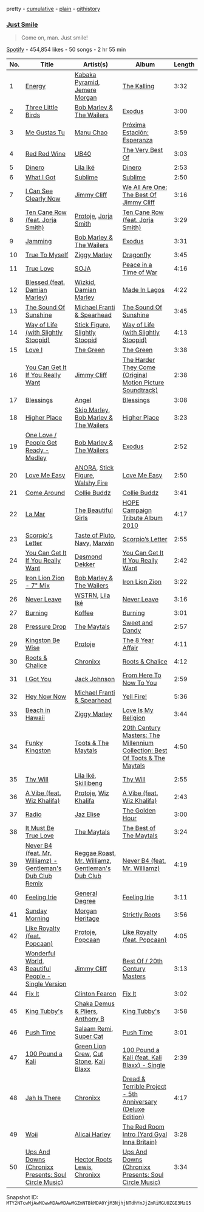 pretty - [cumulative](/playlists/cumulative/37i9dQZF1DWVu0D7Y8cYcs.md) - [plain](/playlists/plain/37i9dQZF1DWVu0D7Y8cYcs) - [githistory](https://github.githistory.xyz/mackorone/spotify-playlist-archive/blob/main/playlists/plain/37i9dQZF1DWVu0D7Y8cYcs)

### [Just Smile](https://open.spotify.com/playlist/37i9dQZF1DWVu0D7Y8cYcs)

> Come on, man\. Just smile!

[Spotify](https://open.spotify.com/user/spotify) - 454,854 likes - 50 songs - 2 hr 55 min

| No. | Title | Artist(s) | Album | Length |
|---|---|---|---|---|
| 1 | [Energy](https://open.spotify.com/track/6C76s0vqIxMnVH7ZOsdtS2) | [Kabaka Pyramid](https://open.spotify.com/artist/10p1CDVyRIkR2ybAu7SbVH), [Jemere Morgan](https://open.spotify.com/artist/7t3wkXOe1VYGzhIbhSPEV3) | [The Kalling](https://open.spotify.com/album/2IL0ko13l6DhK4gUebZXd9) | 3:32 |
| 2 | [Three Little Birds](https://open.spotify.com/track/75FYqcxt1YEAtqDLrOeIJn) | [Bob Marley & The Wailers](https://open.spotify.com/artist/2QsynagSdAqZj3U9HgDzjD) | [Exodus](https://open.spotify.com/album/2mBbV0Ad6B4ydHMZlzAY7S) | 3:00 |
| 3 | [Me Gustas Tu](https://open.spotify.com/track/6b37xrsNCWYIUphFBazqD6) | [Manu Chao](https://open.spotify.com/artist/6wH6iStAh4KIaWfuhf0NYM) | [Próxima Estación: Esperanza](https://open.spotify.com/album/4t1LLdXiWTfoywqricztFo) | 3:59 |
| 4 | [Red Red Wine](https://open.spotify.com/track/4uOKFydzAejjSFqYbv1XPt) | [UB40](https://open.spotify.com/artist/69MEO1AADKg1IZrq2XLzo5) | [The Very Best Of](https://open.spotify.com/album/05owfigVGpgPe7RKJG1hum) | 3:03 |
| 5 | [Dinero](https://open.spotify.com/track/0QSpm9D61ncQtoDjKNemBK) | [Lila Iké](https://open.spotify.com/artist/0uAUrmEQbwcDFzg0v7VicO) | [Dinero](https://open.spotify.com/album/7HhFor3YfnUxzOkNIjVGxj) | 2:53 |
| 6 | [What I Got](https://open.spotify.com/track/3B4q6KbHbGV51HO3GznBFF) | [Sublime](https://open.spotify.com/artist/0EdvGhlC1FkGItLOWQzG4J) | [Sublime](https://open.spotify.com/album/14eK347GdWO4mBBx78tsut) | 2:50 |
| 7 | [I Can See Clearly Now](https://open.spotify.com/track/7aJZxI6TVdIvQSuWxQ4rqp) | [Jimmy Cliff](https://open.spotify.com/artist/3rJ3m1tM6vUgiWLjfV8sRf) | [We All Are One: The Best Of Jimmy Cliff](https://open.spotify.com/album/0g0F1l0hQ1nZTelBbmlmB5) | 3:16 |
| 8 | [Ten Cane Row \(feat\. Jorja Smith\)](https://open.spotify.com/track/1ObD1mQ91u4yBK46EYNCgl) | [Protoje](https://open.spotify.com/artist/7BGR8y1VZAWK2oR4zD9COr), [Jorja Smith](https://open.spotify.com/artist/1CoZyIx7UvdxT5c8UkMzHd) | [Ten Cane Row \(feat\. Jorja Smith\)](https://open.spotify.com/album/5BY7i9MB7Ykwf7hMt1npU1) | 3:29 |
| 9 | [Jamming](https://open.spotify.com/track/5LyfiK6iXEIBNEtcaGKohl) | [Bob Marley & The Wailers](https://open.spotify.com/artist/2QsynagSdAqZj3U9HgDzjD) | [Exodus](https://open.spotify.com/album/2mBbV0Ad6B4ydHMZlzAY7S) | 3:31 |
| 10 | [True To Myself](https://open.spotify.com/track/5N0lcnJTtKj4wNDvurHige) | [Ziggy Marley](https://open.spotify.com/artist/0o0rlxlC3ApLWsxFkUjMXc) | [Dragonfly](https://open.spotify.com/album/62Ot058LfUzRFxbramAggQ) | 3:45 |
| 11 | [True Love](https://open.spotify.com/track/2Y9WfjpGt3kzv7cbRl3s3O) | [SOJA](https://open.spotify.com/artist/2vaWvC8suCFkRXejDOK7EE) | [Peace in a Time of War](https://open.spotify.com/album/4Wps42vdfVXj2aJW4mf2yn) | 4:16 |
| 12 | [Blessed \(feat\. Damian Marley\)](https://open.spotify.com/track/3QO1m6i0nsrp8aOnapvbkx) | [Wizkid](https://open.spotify.com/artist/3tVQdUvClmAT7URs9V3rsp), [Damian Marley](https://open.spotify.com/artist/3QJzdZJYIAcoET1GcfpNGi) | [Made In Lagos](https://open.spotify.com/album/6HpMdN52TfJAwVbmkrFeBN) | 4:22 |
| 13 | [The Sound Of Sunshine](https://open.spotify.com/track/6iBWazas8QsDtBnjlXkrXk) | [Michael Franti & Spearhead](https://open.spotify.com/artist/1mHuZMOP8FG5ip4yAb1vrB) | [The Sound Of Sunshine](https://open.spotify.com/album/6n3RWQarUS9N542RErAIgy) | 3:45 |
| 14 | [Way of Life \(with Slightly Stoopid\)](https://open.spotify.com/track/3Ov05KIwJljawDuWbd7oKn) | [Stick Figure](https://open.spotify.com/artist/5SXEylV07TC57eanSxxg4R), [Slightly Stoopid](https://open.spotify.com/artist/6MxlVTY6PmY8Nyn16fvxtb) | [Way of Life \(with Slightly Stoopid\)](https://open.spotify.com/album/1bp9MTK6nCCpNEH257yo2t) | 4:13 |
| 15 | [Love I](https://open.spotify.com/track/4H1aZMAqnzICsnFVDf6Lxc) | [The Green](https://open.spotify.com/artist/5RkXaPxdZ8L7ERNgDZXlKh) | [The Green](https://open.spotify.com/album/37Qr8WHL9Pa1BYEeKDxaJ6) | 3:38 |
| 16 | [You Can Get It If You Really Want](https://open.spotify.com/track/1Pao4DTLMB4gJPTnqmLgSQ) | [Jimmy Cliff](https://open.spotify.com/artist/3rJ3m1tM6vUgiWLjfV8sRf) | [The Harder They Come \(Original Motion Picture Soundtrack\)](https://open.spotify.com/album/4oxdKcC9epGo9viy1j8fN7) | 2:38 |
| 17 | [Blessings](https://open.spotify.com/track/28XBIzpPzfgXwrno4B8U1f) | [Angel](https://open.spotify.com/artist/6RIJu05yhEIYskbVgxmk3R) | [Blessings](https://open.spotify.com/album/6YvdsRy3lNHkjwK7L4ojMi) | 3:08 |
| 18 | [Higher Place](https://open.spotify.com/track/6jQB97LaIftgb81KhkisXl) | [Skip Marley](https://open.spotify.com/artist/4ryoUS0W8qXokfMxrlJt6O), [Bob Marley & The Wailers](https://open.spotify.com/artist/2QsynagSdAqZj3U9HgDzjD) | [Higher Place](https://open.spotify.com/album/3LrRzezQmsqxC2eyqVvdAr) | 3:23 |
| 19 | [One Love / People Get Ready \- Medley](https://open.spotify.com/track/6SR0dDuXH2vtgBfMLrivKV) | [Bob Marley & The Wailers](https://open.spotify.com/artist/2QsynagSdAqZj3U9HgDzjD) | [Exodus](https://open.spotify.com/album/2mBbV0Ad6B4ydHMZlzAY7S) | 2:52 |
| 20 | [Love Me Easy](https://open.spotify.com/track/11Y4VVU6MTBtuSO116rsfG) | [ANORA](https://open.spotify.com/artist/08qMY0OdGmQNEuSLmyzeyo), [Stick Figure](https://open.spotify.com/artist/5SXEylV07TC57eanSxxg4R), [Walshy Fire](https://open.spotify.com/artist/3yJLZoq3Ra2VmSW5teVgih) | [Love Me Easy](https://open.spotify.com/album/6gzFhQHXfMpwha4ZvNBngj) | 2:50 |
| 21 | [Come Around](https://open.spotify.com/track/1a64u7QtJ9yDwpNyfDrZTj) | [Collie Buddz](https://open.spotify.com/artist/5Ayl2bJtN5mdCsxZoxs9n1) | [Collie Buddz](https://open.spotify.com/album/2BGWnHTib774X9f7RPoato) | 3:41 |
| 22 | [La Mar](https://open.spotify.com/track/2qrVYBy2PArMwQRVZxFWzz) | [The Beautiful Girls](https://open.spotify.com/artist/0hDJSg859MdK4c9vqu1dS8) | [HOPE Campaign Tribute Album 2010](https://open.spotify.com/album/6nKCSPUzU4GLM7cqqYmruM) | 4:17 |
| 23 | [Scorpio's Letter](https://open.spotify.com/track/3VSqwaaVdUI2XN5qZqxoMc) | [Taste of Pluto](https://open.spotify.com/artist/3828W36d9HZq4E5THoccvT), [Navy](https://open.spotify.com/artist/5lcuEyOhY94UGnsCgzTFao), [Marwin](https://open.spotify.com/artist/3vvASoIawDVzzybIsuFYyA) | [Scorpio’s Letter](https://open.spotify.com/album/2lY0m3vfvgVafNQ05eMYVW) | 2:55 |
| 24 | [You Can Get It If You Really Want](https://open.spotify.com/track/0TjOyjjHJb9WmyUQlq1F12) | [Desmond Dekker](https://open.spotify.com/artist/1FcB6xMihhP9Hb6AdGVbWe) | [You Can Get It If You Really Want](https://open.spotify.com/album/6MVF2k2tOc6nHwa0yDtBHK) | 2:42 |
| 25 | [Iron Lion Zion \- 7" Mix](https://open.spotify.com/track/5iRPNyWioH9Km8gi58As4V) | [Bob Marley & The Wailers](https://open.spotify.com/artist/2QsynagSdAqZj3U9HgDzjD) | [Iron Lion Zion](https://open.spotify.com/album/06O9GpgtDESYZkUfhKpFcK) | 3:22 |
| 26 | [Never Leave](https://open.spotify.com/track/6d5E28VYwyws9CY00lwxfq) | [WSTRN](https://open.spotify.com/artist/5nSAh3wlH7VaqpnkiMjzDs), [Lila Iké](https://open.spotify.com/artist/0uAUrmEQbwcDFzg0v7VicO) | [Never Leave](https://open.spotify.com/album/1uHkmdfOvhr3Jj7mdLIIkp) | 3:16 |
| 27 | [Burning](https://open.spotify.com/track/2ur8F1rb1lsxpZA9UJEDfl) | [Koffee](https://open.spotify.com/artist/1gWjcmBsveEYMxOZ0VRi32) | [Burning](https://open.spotify.com/album/1gCBAfrnTTAFRthxRqp0Rj) | 3:01 |
| 28 | [Pressure Drop](https://open.spotify.com/track/1QtWWUzwEGwpJlDRmpOSEg) | [The Maytals](https://open.spotify.com/artist/6eHPmq8aR8X4TZIMvrD9Bo) | [Sweet and Dandy](https://open.spotify.com/album/6sn6gS4YnlAbxzetlJsUxQ) | 2:57 |
| 29 | [Kingston Be Wise](https://open.spotify.com/track/0qbouIdcN4lrj49jem7TEz) | [Protoje](https://open.spotify.com/artist/7BGR8y1VZAWK2oR4zD9COr) | [The 8 Year Affair](https://open.spotify.com/album/1pKiBXWp9b8nhnBzEh91nA) | 4:11 |
| 30 | [Roots & Chalice](https://open.spotify.com/track/7yEuDcNgsZYmiNiKmUcHCG) | [Chronixx](https://open.spotify.com/artist/2oZcMYiKpjaA2Et5mU3RPP) | [Roots & Chalice](https://open.spotify.com/album/5CAhDjreHUyDeG6QwGoysV) | 4:12 |
| 31 | [I Got You](https://open.spotify.com/track/5WjDmjD39LsFCRRALhorjd) | [Jack Johnson](https://open.spotify.com/artist/3GBPw9NK25X1Wt2OUvOwY3) | [From Here To Now To You](https://open.spotify.com/album/61427AKV7p3p30uvrniI4L) | 2:59 |
| 32 | [Hey Now Now](https://open.spotify.com/track/1drYKDGEhW39HP3emCSiFF) | [Michael Franti & Spearhead](https://open.spotify.com/artist/1mHuZMOP8FG5ip4yAb1vrB) | [Yell Fire!](https://open.spotify.com/album/50ErftNBsKknqcgWGZIEVF) | 5:36 |
| 33 | [Beach in Hawaii](https://open.spotify.com/track/45JFUzpVO7pvS2bApjj8d0) | [Ziggy Marley](https://open.spotify.com/artist/0o0rlxlC3ApLWsxFkUjMXc) | [Love Is My Religion](https://open.spotify.com/album/2dEIytIxbKk4ykAMfIOxFX) | 3:44 |
| 34 | [Funky Kingston](https://open.spotify.com/track/0bJ4nQojefjNpeuZNkiLrX) | [Toots & The Maytals](https://open.spotify.com/artist/6ZFv3wQwwWPiVDWhv0mjQK) | [20th Century Masters: The Millennium Collection: Best Of Toots & The Maytals](https://open.spotify.com/album/4LqckZIG3vtFVGIeY3Q5Yz) | 4:50 |
| 35 | [Thy Will](https://open.spotify.com/track/57r0b2RzN5wsslQygPQSpQ) | [Lila Iké](https://open.spotify.com/artist/0uAUrmEQbwcDFzg0v7VicO), [Skillibeng](https://open.spotify.com/artist/5FkUhnHQ0KC63549LHHtst) | [Thy Will](https://open.spotify.com/album/6fni7JqR3wJqmz75SEeHI6) | 2:55 |
| 36 | [A Vibe \(feat\. Wiz Khalifa\)](https://open.spotify.com/track/6gkepFIH72ZdSIAjtvS7ZV) | [Protoje](https://open.spotify.com/artist/7BGR8y1VZAWK2oR4zD9COr), [Wiz Khalifa](https://open.spotify.com/artist/137W8MRPWKqSmrBGDBFSop) | [A Vibe \(feat\. Wiz Khalifa\)](https://open.spotify.com/album/6bTB8c23Zg98mJNN5wx5bw) | 2:43 |
| 37 | [Radio](https://open.spotify.com/track/3dRjsMrxyqUbN5bfyLGbOS) | [Jaz Elise](https://open.spotify.com/artist/1KcAq7rtxXV2RJ7BsFFItA) | [The Golden Hour](https://open.spotify.com/album/5KvwBh1yyh6HiaTGDBzP78) | 3:00 |
| 38 | [It Must Be True Love](https://open.spotify.com/track/1pZcY3kqDfEmJjrQ2CLP3B) | [The Maytals](https://open.spotify.com/artist/6eHPmq8aR8X4TZIMvrD9Bo) | [The Best of The Maytals](https://open.spotify.com/album/1B30XX0WLRtky9va3mGmiE) | 3:24 |
| 39 | [Never B4 \(feat\. Mr\. Williamz\) \- Gentleman's Dub Club Remix](https://open.spotify.com/track/2RVDc70wlyLx8iGO5vBgdR) | [Reggae Roast](https://open.spotify.com/artist/6X9sCKOanZEWlaDnFw24Ed), [Mr\. Williamz](https://open.spotify.com/artist/3iL52u3kr14P6cTpB0VuEs), [Gentleman's Dub Club](https://open.spotify.com/artist/6AGZSUNP6AVZ2BTxUsbJsr) | [Never B4 \(feat\. Mr\. Williamz\)](https://open.spotify.com/album/1oNd8JCWt5xazVoIjveTSE) | 4:19 |
| 40 | [Feeling Irie](https://open.spotify.com/track/1P5GpSSraTkxFOYVwsxMXw) | [General Degree](https://open.spotify.com/artist/0CwVuGmnkIBc5uitBWkplO) | [Feeling Irie](https://open.spotify.com/album/5wZuvylSpV0QEwV52Zz5jH) | 3:11 |
| 41 | [Sunday Morning](https://open.spotify.com/track/69DIpPwfHaO4mwHfn0oNTd) | [Morgan Heritage](https://open.spotify.com/artist/3VV18HyGcfLTqNjSjbROA1) | [Strictly Roots](https://open.spotify.com/album/7mWbD91KCO9KGGygDMuBpX) | 3:56 |
| 42 | [Like Royalty \(feat\. Popcaan\)](https://open.spotify.com/track/4ezz5XTWn8PPTuDagSM8pH) | [Protoje](https://open.spotify.com/artist/7BGR8y1VZAWK2oR4zD9COr), [Popcaan](https://open.spotify.com/artist/62DmErcU7dqZbJaDqwsqzR) | [Like Royalty \(feat\. Popcaan\)](https://open.spotify.com/album/1vRu5xDjU8UI01GFdvWrnP) | 4:05 |
| 43 | [Wonderful World, Beautiful People \- Single Version](https://open.spotify.com/track/4GEz5ZGMPcX9OZ5ta0v85e) | [Jimmy Cliff](https://open.spotify.com/artist/3rJ3m1tM6vUgiWLjfV8sRf) | [Best Of / 20th Century Masters](https://open.spotify.com/album/1HkG5JC2RNtrBl4Zq97qgA) | 3:13 |
| 44 | [Fix It](https://open.spotify.com/track/2FmD1oi2Wna2jcQcYEEYn5) | [Clinton Fearon](https://open.spotify.com/artist/2mSiPzmzBCGS7p6tEuRuTd) | [Fix It](https://open.spotify.com/album/0UIcpuZ7MGsGOSzv5RFB2p) | 3:02 |
| 45 | [King Tubby's](https://open.spotify.com/track/2gkLKPNT5YO4O8K0JJwVf6) | [Chaka Demus & Pliers](https://open.spotify.com/artist/6RQkaOWddQmiLLJqSgnTbm), [Anthony B](https://open.spotify.com/artist/7Lij2ZLJJQOfGojVR3Wmqa) | [King Tubby's](https://open.spotify.com/album/23ZnXnDhsyrNoKO9R8MLyw) | 3:58 |
| 46 | [Push Time](https://open.spotify.com/track/4qeMtlPANjhEHKWm3VhmyK) | [Salaam Remi](https://open.spotify.com/artist/0rlS0SzVFk8BoiAW0fGBbN), [Super Cat](https://open.spotify.com/artist/7hHDN8REbPLpv46ROortOM) | [Push Time](https://open.spotify.com/album/0hG4yN1bfY9KhQcnUTQSDG) | 3:01 |
| 47 | [100 Pound a Kali](https://open.spotify.com/track/4ueCKMfynKI8B2SzoPJaTr) | [Green Lion Crew](https://open.spotify.com/artist/7iA6sxOMDOu5MnyfmKQv6m), [Cut Stone](https://open.spotify.com/artist/2n90OvLEoTFhRC0AT0bS48), [Kali Blaxx](https://open.spotify.com/artist/6847AhFVSj1r1KknNDt6uz) | [100 Pound a Kali \(feat\. Kali Blaxx\) \- Single](https://open.spotify.com/album/2gpLJUMuesqNvhRWastDjC) | 2:39 |
| 48 | [Jah Is There](https://open.spotify.com/track/05aGKJ2UcIjF9DetAnU0qF) | [Chronixx](https://open.spotify.com/artist/2oZcMYiKpjaA2Et5mU3RPP) | [Dread & Terrible Project \- 5th Anniversary \(Deluxe Edition\)](https://open.spotify.com/album/3T5KaIlXqSnWUlnM99mOjv) | 4:17 |
| 49 | [Woii](https://open.spotify.com/track/10J8eHB9Yajz8NODmjpjvt) | [Alicai Harley](https://open.spotify.com/artist/4HIgMgldxGG0v8nSDWJrnh) | [The Red Room Intro \(Yard Gyal Inna Britain\)](https://open.spotify.com/album/0x2r34IBmG1VXaOZK7TRTH) | 3:28 |
| 50 | [Ups And Downs \(Chronixx Presents: Soul Circle Music\)](https://open.spotify.com/track/50XYu0huetyDixA0Nvv6S9) | [Hector Roots Lewis](https://open.spotify.com/artist/3SavOzufIaXEFhSy4MofAw), [Chronixx](https://open.spotify.com/artist/2oZcMYiKpjaA2Et5mU3RPP) | [Ups And Downs \(Chronixx Presents: Soul Circle Music\)](https://open.spotify.com/album/11wUMGuN8BrCaeAdjbriic) | 3:34 |

Snapshot ID: `MTY2NTcwMjAwMCwwMDAwMDAwMGZmNTBkMDA0YjM3NjhjNTdhYmJjZmRiMGU0ZGE3MzQ5`
